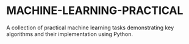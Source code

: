 # MACHINE-LEARNING-PRACTICAL
A collection of practical machine learning tasks demonstrating key algorithms and their implementation using Python.
